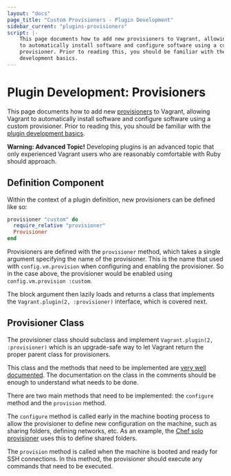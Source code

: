 ```yaml
---
layout: "docs"
page_title: "Custom Provisioners - Plugin Development"
sidebar_current: "plugins-provisioners"
script: |-
	This page documents how to add new provisioners to Vagrant, allowing Vagrant
	to automatically install software and configure software using a custom
	provisioner. Prior to reading this, you should be familiar with the plugin
	development basics.
---
```


# Plugin Development: Provisioners

This page documents how to add new [provisioners](/docs/provisioning/) to Vagrant,
allowing Vagrant to automatically install software and configure software
using a custom provisioner. Prior to reading this, you should be familiar
with the [plugin development basics](/docs/plugins/development-basics.html).

<div class="alert alert-warning">
	<strong>Warning: Advanced Topic!</strong> Developing plugins is an
	advanced topic that only experienced Vagrant users who are reasonably
	comfortable with Ruby should approach.
</div>

## Definition Component

Within the context of a plugin definition, new provisioners can be defined
like so:

```ruby
provisioner "custom" do
  require_relative "provisioner"
  Provisioner
end
```

Provisioners are defined with the `provisioner` method, which takes a
single argument specifying the name of the provisioner. This is the
name that used with `config.vm.provision` when configuring and enabling
the provisioner. So in the case above, the provisioner would be enabled
using `config.vm.provision :custom`.

The block argument then lazily loads and returns a class that implements
the `Vagrant.plugin(2, :provisioner)` interface, which is covered next.

## Provisioner Class

The provisioner class should subclass and implement
`Vagrant.plugin(2, :provisioner)` which is an upgrade-safe way to let
Vagrant return the proper parent class for provisioners.

This class and the methods that need to be implemented are
[very well documented](https://github.com/mitchellh/vagrant/blob/master/lib/vagrant/plugin/docs/provisioner.rb).
The documentation on the class in the comments should be enough
to understand what needs to be done.

There are two main methods that need to be implemented: the
`configure` method and the `provision` method.

The `configure` method is called early in the machine booting process
to allow the provisioner to define new configuration on the machine, such
as sharing folders, defining networks, etc. As an example, the
[Chef solo provisioner](https://github.com/mitchellh/vagrant/blob/master/plugins/provisioners/chef/provisioner/chef_solo.rb#L24)
uses this to define shared folders.

The `provision` method is called when the machine is booted and ready
for SSH connections. In this method, the provisioner should execute
any commands that need to be executed.
